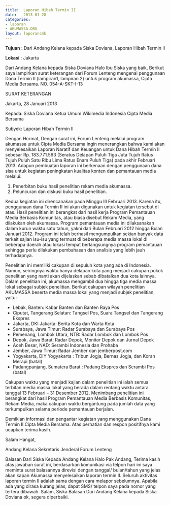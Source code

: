 ```yaml
---	
title: 	Laporan Hibah Termin II
date: 	2013-01-28
categories:	
- laporan	
- AKUMASSA.ORG
layout: laporancmb	
---	
```

	
**Tujuan** :	Dari Andang Kelana kepada Siska Doviana, Laporan Hibah Termin II
	
**Lokasi** :	Jakarta 

Dari Andang Kelana kepada Siska Doviana
Halo Ibu Siska yang baik, Berikut saya lampirkan surat keterangan dari Forum Lenteng mengenai penggunaan Dana Termin II (lampiran1, lampiran 2) untuk program akumassa, Cipta Media Bersama.
NO. 054-A-SKT-I-13

SURAT KETERANGAN

Jakarta, 28 Januari 2013

Kepada:
Siska Doviana
Ketua Umum Wikimedia Indonesia
Cipta Media Bersama

Subyek: Laporan Hibah Termin II

Dengan Hormat,
Dengan surat ini, Forum Lenteng melalui program akumassa untuk Cipta Media Bersama ingin menerangkan bahwa kami akan menyelesaikan 
Laporan Naratif dan Keuangan untuk Dana Hibah Termin II sebesar Rp. 183.771.563 (Seratus Delapan Puluh Tiga Juta Tujuh Ratus Tujuh 
Puluh Satu Ribu Lima Ratus Enam Puluh Tiga) pada akhir Februari 2013. Adapun pembuatan laporan ini berkenaan dengan penggunaan dana 
sisa untuk kegiatan peningkatan kualitas konten dan pemantauan media melalui:

1. Penerbitan buku hasil penelitian rekam media akumassa.
2. Peluncuran dan diskusi buku hasil penelitian.

Kedua kegiatan ini direncanakan pada Minggu III Februari 2013. Karena itu, penggunaan dana Termin II ini akan digunakan untuk kegiatan 
tersebut di atas. Hasil penelitian ini berangkat dari hasil kerja Program Pemantauan Media Berbasis Komunitas, atau biasa disebut 
Rekam Media, yang dilakukan oleh akumassa. Program pemantauan media ini dilaksanakan dalam kurun waktu satu tahun, yakni dari Bulan 
Februari 2012 hingga Bulan Januari 2012. Program ini telah berhasil mengumpulkan sekian banyak data terkait sajian isu-isu yang 
termuat di beberapa media massa lokal di beberapa daerah atau lokasi tempat berlangsungnya program pemantauan sehingga perlu dilakukan 
pembahasan dan analisis yang lebih jauh terhadapnya.

Penelitian ini memiliki cakupan di sepuluh kota yang ada di Indonesia. Namun, seiringnya waktu hanya delapan kota yang menjadi cakupan 
pokok penelitian yang nanti akan dijelaskan sebab dibatalkan dua kota lainnya. Dalam penelitian ini, akumassa mengambil dua hingga 
tiga media massa lokal sebagai subjek penelitian. Berikut cakupan wilayah penelitian AKUMASSA beserta media massa lokal yang menjadi 
subjek penelitian, yaitu:

* Lebak, Banten: Kabar Banten dan Banten Raya Pos
* Ciputat, Tangerang Selatan: Tangsel Pos, Suara Tangsel dan Tangerang Ekspres
* Jakarta, DKI Jakarta:	Berita Kota dan Warta Kota
* Surabaya, Jawa Timur:	Radar Surabaya dan Surabaya Pos
* Pemenang, Lombok Utara, NTB:	Radar Lombok dan Lombok Pos
* Depok, Jawa Barat: Radar Depok, Monitor Depok dan Jurnal Depok
* Aceh Besar, NAD: Serambi Indonesia dan Prohaba
* Jember, Jawa Timur: Radar Jember dan jemberpost.com
* Yogyakarta, DIY Yogyakarta : Tribun Jogja, Bernas Jogja, dan Koran Merapi (batal)
* Padangpanjang, Sumatera Barat	:  Padang Ekspres dan Serambi Pos (batal)

Cakupan waktu yang menjadi kajian dalam penelitian ini ialah semua terbitan media massa lokal yang berada dalam rentang waktu antara 
tanggal 13 Februari – 31 Desember 2012. Menimbang penelitian ini berangkat dari hasil Program Pemantauan Media Berbasis Komunitas, 
Rekam Media, maka cakupan waktu bergantung pada jumlah data yang terkumpulkan selama periode pemantauan berjalan.

Demikian informasi dan pengantar kegiatan yang menggunakan Dana Termin II Cipta Media Bersama. Atas perhatian dan respon positifnya 
kami ucapkan terima kasih.

Salam Hangat,

Andang Kelana
Sekretaris Jenderal Forum Lenteng

Balasan
Dari Siska Kepada Andang Kelana
Halo Pak Andang, Terima kasih atas jawaban surat ini, berdasarkan komunikasi via telpon hari ini saya meminta surat balasannya direvisi dengan tanggal/ bulan/tahun yang jelas akan kapan Akumassa menyelesaikan laporan termin II.
Seluruh aktivitas laporan termin II adalah sama dengan cara melapor sebelumnya.
Apabila ada yang dirasa kurang jelas, dapat SMS/ telpon saya pada nomor yang tertera dibawah.
Salam, Siska
Balasan
Dari Andang Kelana kepada Siska Doviana
ok, segera diperbaiki.
